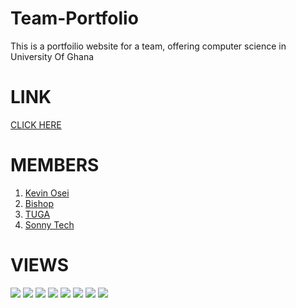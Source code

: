 ﻿# Team-Portfolio

This is a portfoilio website for a team, offering computer science in University Of Ghana 

# LINK 
<a href="https://codelords.netlify.app/"> CLICK HERE </a>

# MEMBERS

1. <a href="https://github.com/codewithkevin"> Kevin Osei </a> 
2. <a href="https://github.com/J-Bishopp"> Bishop </a> 
3. <a href="https://github.com/samtuga1"> TUGA </a> 
4. <a href="https://github.com/Sonnysam"> Sonny Tech </a> 

# VIEWS

<div style="display: inline">

  <img src="screenshots/photo_2022-03-19_18-31-07.jpg">
  <img src="screenshots/photo_2022-03-19_18-31-12.jpg">
  <img src="screenshots/photo_2022-03-19_18-31-15.jpg">
  <img src="screenshots/photo_2022-03-19_18-31-20.jpg">
  <img src="screenshots/photo_2022-03-19_18-31-23.jpg">
  <img src="screenshots/photo_2022-03-19_18-31-26.jpg">
  <img src="screenshots/photo_2022-03-19_18-31-29.jpg">
  <img src="screenshots/photo_2022-03-19_18-31-32.jpg">

</div>  
